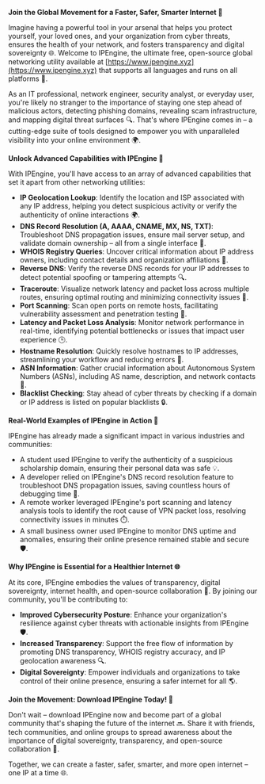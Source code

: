 **Join the Global Movement for a Faster, Safer, Smarter Internet 🚀**

Imagine having a powerful tool in your arsenal that helps you protect yourself, your loved ones, and your organization from cyber threats, ensures the health of your network, and fosters transparency and digital sovereignty 🌐. Welcome to IPEngine, the ultimate free, open-source global networking utility available at [https://www.ipengine.xyz](https://www.ipengine.xyz) that supports all languages and runs on all platforms 🤖.

As an IT professional, network engineer, security analyst, or everyday user, you're likely no stranger to the importance of staying one step ahead of malicious actors, detecting phishing domains, revealing scam infrastructure, and mapping digital threat surfaces 🔍. That's where IPEngine comes in – a cutting-edge suite of tools designed to empower you with unparalleled visibility into your online environment 🌍.

**Unlock Advanced Capabilities with IPEngine 🔑**

With IPEngine, you'll have access to an array of advanced capabilities that set it apart from other networking utilities:

*   **IP Geolocation Lookup**: Identify the location and ISP associated with any IP address, helping you detect suspicious activity or verify the authenticity of online interactions 🌍.
*   **DNS Record Resolution (A, AAAA, CNAME, MX, NS, TXT)**: Troubleshoot DNS propagation issues, ensure mail server setup, and validate domain ownership – all from a single interface 🔑.
*   **WHOIS Registry Queries**: Uncover critical information about IP address owners, including contact details and organization affiliations 📡.
*   **Reverse DNS**: Verify the reverse DNS records for your IP addresses to detect potential spoofing or tampering attempts 🔍.
*   **Traceroute**: Visualize network latency and packet loss across multiple routes, ensuring optimal routing and minimizing connectivity issues 🔗.
*   **Port Scanning**: Scan open ports on remote hosts, facilitating vulnerability assessment and penetration testing 🚀.
*   **Latency and Packet Loss Analysis**: Monitor network performance in real-time, identifying potential bottlenecks or issues that impact user experience 🕒.
*   **Hostname Resolution**: Quickly resolve hostnames to IP addresses, streamlining your workflow and reducing errors 🔗.
*   **ASN Information**: Gather crucial information about Autonomous System Numbers (ASNs), including AS name, description, and network contacts 📡.
*   **Blacklist Checking**: Stay ahead of cyber threats by checking if a domain or IP address is listed on popular blacklists 🔒.

**Real-World Examples of IPEngine in Action 🌟**

IPEngine has already made a significant impact in various industries and communities:

*   A student used IPEngine to verify the authenticity of a suspicious scholarship domain, ensuring their personal data was safe 💡.
*   A developer relied on IPEngine's DNS record resolution feature to troubleshoot DNS propagation issues, saving countless hours of debugging time 🔧.
*   A remote worker leveraged IPEngine's port scanning and latency analysis tools to identify the root cause of VPN packet loss, resolving connectivity issues in minutes ⏱️.
*   A small business owner used IPEngine to monitor DNS uptime and anomalies, ensuring their online presence remained stable and secure 🛡️.

**Why IPEngine is Essential for a Healthier Internet 🌐**

At its core, IPEngine embodies the values of transparency, digital sovereignty, internet health, and open-source collaboration 🔗. By joining our community, you'll be contributing to:

*   **Improved Cybersecurity Posture**: Enhance your organization's resilience against cyber threats with actionable insights from IPEngine 🛡️.
*   **Increased Transparency**: Support the free flow of information by promoting DNS transparency, WHOIS registry accuracy, and IP geolocation awareness 🔍.
*   **Digital Sovereignty**: Empower individuals and organizations to take control of their online presence, ensuring a safer internet for all 🌎.

**Join the Movement: Download IPEngine Today! 🚀**

Don't wait – download IPEngine now and become part of a global community that's shaping the future of the internet 🔜. Share it with friends, tech communities, and online groups to spread awareness about the importance of digital sovereignty, transparency, and open-source collaboration 💬.

Together, we can create a faster, safer, smarter, and more open internet – one IP at a time 🌐.